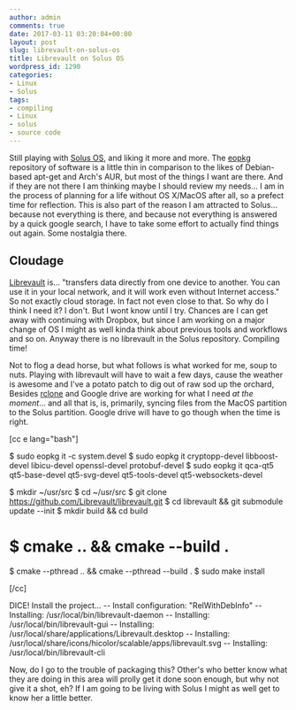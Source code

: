 ```yaml
---
author: admin
comments: true
date: 2017-03-11 03:20:04+00:00
layout: post
slug: librevault-on-solus-os
title: Librevault on Solus OS
wordpress_id: 1290
categories:
- Linux
- Solus
tags:
- compiling
- Linux
- solus
- source code
---
```


Still playing with [Solus OS](https://solus-project.com), and liking it more and more. The [eopkg](https://wiki.solus-project.com/Package_Management) repository of software is a little thin in comparison to the likes of Debian-based apt-get and Arch's AUR, but most of the things I want are there. And if they are not there I am thinking maybe I should review my needs... I am in the process of planning for a life without OS X/MacOS after all, so a prefect time for reflection. This is also part of the reason I am attracted to Solus... because not everything is there, and because not everything is answered by a quick google search, I have to take some effort to actually find things out again. Some nostalgia there.




## Cloudage


[Librevault](https://librevault.com/) is... "transfers data directly from one device to another. You can use it in your local network, and it will work even without Internet access." So not exactly cloud storage. In fact not even close to that. So why do I think I need it? I don't. But I wont know until I try. Chances are I can get away with continuing with Dropbox, but since I am working on a major change of OS I might as well kinda think about previous tools and workflows and so on. Anyway there is no librevault in the Solus repository. Compiling time!

Not to flog a dead horse, but what follows is what worked for me, soup to nuts. Playing with librevault will have to wait a few days, cause the weather is awesome and I've a potato patch to dig out of raw sod up the orchard, Besides [rclone](http://rclone.org/) and Google drive are working for what I need *at the moment*... and all that is, is, primarily, syncing files from the MacOS partition to the Solus partition. Google drive will have to go though when the time is right.

[cc e lang="bash"]

$ sudo eopkg it -c system.devel
$ sudo eopkg it cryptopp-devel libboost-devel libicu-devel openssl-devel protobuf-devel
$ sudo eopkg it qca-qt5 qt5-base-devel qt5-svg-devel qt5-tools-devel qt5-websockets-devel

$ mkdir ~/usr/src
$ cd ~/usr/src
$ git clone https://github.com/Librevault/librevault.git
$ cd librevault && git submodule update --init
$ mkdir build && cd build
# $ cmake .. && cmake --build .
$ cmake --pthread .. && cmake --pthread --build .
$ sudo make install

[/cc]

DICE!
Install the project...
-- Install configuration: "RelWithDebInfo"
-- Installing: /usr/local/bin/librevault-daemon
-- Installing: /usr/local/bin/librevault-gui
-- Installing: /usr/local/share/applications/Librevault.desktop
-- Installing: /usr/local/share/icons/hicolor/scalable/apps/librevault.svg
-- Installing: /usr/local/bin/librevault-cli

Now, do I go to the trouble of packaging this? Other's who better know what they are doing in this area will prolly get it done soon enough, but why not give it a shot, eh? If I am going to be living with Solus I might as well get to know her a little better.
